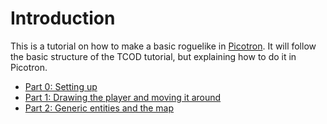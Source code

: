 # Introduction
This is a tutorial on how to make a basic roguelike in [Picotron](https://www.lexaloffle.com/picotron.php). It will follow the basic structure of the TCOD tutorial, but explaining how to do it in Picotron.

- [Part 0: Setting up](./part-0/part-0.html)
- [Part 1: Drawing the player and moving it around](./part-1/part-1.html)
- [Part 2: Generic entities and the map](./part-2/part-2.html)
